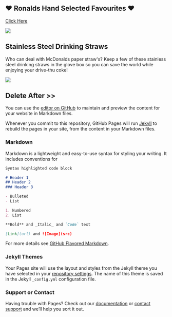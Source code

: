 ## ❤️ Ronalds Hand Selected Favourites ❤️

<a href="#" onclick="gtag('event', 'click-amz-link', { 'event_category': 'amz-cat-clothes', 'event_label': 'amz-prod-item01' });">Click Here</a>


<a target="_blank"  href="https://www.amazon.co.uk/gp/product/B00RKZ8DS4/ref=as_li_tl?ie=UTF8&camp=1634&creative=6738&creativeASIN=B00RKZ8DS4&linkCode=as2&tag=globalarches-21&linkId=d47028e706ce8bb441efac4b5f65dac6"><img border="0" src="//ws-eu.amazon-adsystem.com/widgets/q?_encoding=UTF8&MarketPlace=GB&ASIN=B00RKZ8DS4&ServiceVersion=20070822&ID=AsinImage&WS=1&Format=_SL250_&tag=globalarches-21" ></a><img src="//ir-uk.amazon-adsystem.com/e/ir?t=globalarches-21&l=am2&o=2&a=B00RKZ8DS4" width="1" height="1" border="0" alt="" style="border:none !important; margin:0px !important;" />


## Stainless Steel Drinking Straws

Who can deal with McDonalds paper straw's? Keep a few of these stainless steel drinking straws in the glove box so you can save the world while enjoying your drive-thu coke!

<a target="_blank"  href="https://www.amazon.co.uk/gp/product/B076DFKM2J/ref=as_li_tl?ie=UTF8&camp=1634&creative=6738&creativeASIN=B076DFKM2J&linkCode=as2&tag=globalarches-21&linkId=d6f2c7b572e056342adfc0bbd8068896"><img border="0" src="//ws-eu.amazon-adsystem.com/widgets/q?_encoding=UTF8&MarketPlace=GB&ASIN=B076DFKM2J&ServiceVersion=20070822&ID=AsinImage&WS=1&Format=_SL250_&tag=globalarches-21" onclick="gtag('event', 'click-amz-link', { 'event_category': 'amz-cat-homekitchen', 'event_label': 'amz-asin-B076DFKM2J' });"></a><img src="//ir-uk.amazon-adsystem.com/e/ir?t=globalarches-21&l=am2&o=2&a=B076DFKM2J" width="1" height="1" border="0" alt="" style="border:none !important; margin:0px !important;" />


## 



## Delete After >>

You can use the [editor on GitHub](https://github.com/theglobalarches/favourites/edit/master/README.md) to maintain and preview the content for your website in Markdown files.

Whenever you commit to this repository, GitHub Pages will run [Jekyll](https://jekyllrb.com/) to rebuild the pages in your site, from the content in your Markdown files.

### Markdown

Markdown is a lightweight and easy-to-use syntax for styling your writing. It includes conventions for

```markdown
Syntax highlighted code block

# Header 1
## Header 2
### Header 3

- Bulleted
- List

1. Numbered
2. List

**Bold** and _Italic_ and `Code` text

[Link](url) and ![Image](src)
```

For more details see [GitHub Flavored Markdown](https://guides.github.com/features/mastering-markdown/).

### Jekyll Themes

Your Pages site will use the layout and styles from the Jekyll theme you have selected in your [repository settings](https://github.com/theglobalarches/favourites/settings). The name of this theme is saved in the Jekyll `_config.yml` configuration file.

### Support or Contact

Having trouble with Pages? Check out our [documentation](https://help.github.com/categories/github-pages-basics/) or [contact support](https://github.com/contact) and we’ll help you sort it out.



<!-- Global site tag (gtag.js) - Google Analytics -->
<script async src="https://www.googletagmanager.com/gtag/js?id=G-XJLCQZ997P"></script>
<script>
  window.dataLayer = window.dataLayer || [];
  function gtag(){dataLayer.push(arguments);}
  gtag('js', new Date());

  gtag('config', 'G-XJLCQZ997P');
</script>

